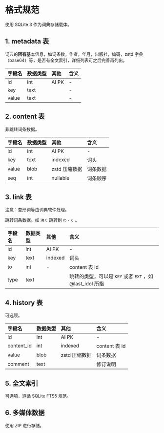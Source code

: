 # 格式规范

使用 SQLite 3 作为词典存储载体。

## 1. metadata 表

词典的**所有**基本信息，如词条数，作者，年月，出版社，编码，zstd 字典（base64）等，是否有全文索引，详细列表可之后完善再列出。

| 字段名 | 数据类型 | 其他 | 含义 | 
| :--- | :--- | :--- | :--- |
| id | int | AI PK | - | 
| key  | text |  | - | 
| value | text  | | - |

## 2. content 表

非跳转词条数据。

| 字段名 | 数据类型 | 其他 | 含义 | 
| :--- | :--- | :--- | :--- |
| id | int | AI PK | - | 
| key | text | indexed | 词头 |
| value | blob | zstd 压缩数据 | 词条数据 |
| seq | int | nullable | 词条顺序 |

## 3. link 表

注意：变形词等由词典软件处理。

跳转词条数据。如 `沸く` 跳转到 `わ・く` 。

| 字段名 | 数据类型 | 其他 | 含义 | 
| :--- | :--- | :--- | :--- |
| id | int | AI PK | - | 
| key | text | indexed |  词头 |
| to | int | - | content 表 id |
| type | text |  | 跳转的类型，可以是 `KEY` 或者 `EXT` ，如 @last_idol 所指 |

## 4. history 表

可选项。

| 字段名 | 数据类型 | 其他 | 含义 | 
| :--- | :--- | :--- | :--- |
| id | int | AI PK | - | 
| content_id | int | indexed | content 表 id | 
| value | blob | zstd 压缩数据 | 词条数据 |
| comment | text | | 修订说明 |

## 5. 全文索引

可选项，遵循 SQLite FTS5 规范。


## 6. 多媒体数据

使用 ZIP 进行存储。
